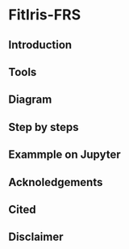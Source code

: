 # FitIris-FRS

## Introduction
## Tools
## Diagram
## Step by steps
## Exammple on Jupyter 
## Acknoledgements
## Cited
## Disclaimer
